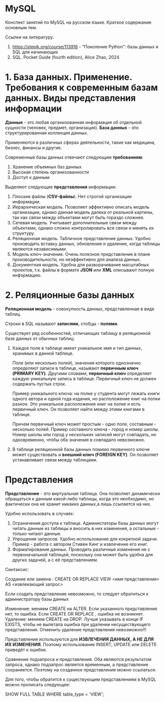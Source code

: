 # MySQL
Конспект занятий по MySQL на русском языке. Краткое содержание основным тем.

Ссылки на литературу.

1. https://stepik.org/course/113918 - "Поколение Python": базы данных и SQL для начинающих
2. SQL. Pocket Guide (fourth edition), Alice Zhao, 2024

# 1. База данных. Применение. Требования к современным базам данных. Виды представления информации

**Данные** - это любая организованная информация об отдельной сущности (человек, предмет, организация).
**База данных** - это структурированная коллекция данных.

Применяются в различных сферах деятельности, такие как медицина, бизнес, финансы и другие.

Современные базы данных отвечают следующим **требованиям**:

1. Хранение объемных баз данных
2. Высокая степень организованности
3. Доступ к данным

Выделяют следующие **представления** информации:

1. Плоские файлы (**CSV-файлы**). Нет строгой организации информации.
2. Иерархическая модель. Позволяет эффективно описать модель организации, однако данная модель далека от реальной картины, так как связи между объектами могут быть гораздо сложнее.
3. Сетевая модель. Учитывает дополнительные связи между объектами, однако сложно контролировать все связи и менять их структуру.
4. Реляционная модель. Табличное представление данных. Удобно производить вставку данных, обновление и удаление, когда таблицы являются независимыми.
5. Модель ключ-значение. Очень полезное представление в плане производительности, но неэффективно для анализа данных.
6. Документная модель. Удобна для разворачивание масштабных проектов, т.к. файлы в формате **JSON** или **XML** описывают полную информацию.

# 2. Реляционные базы данных

**Реляционная модель** - совокупность данных, представленная в виде таблиц.

Строки в SQL называют **записями**, стобцы - **полями**. 

Существует ряд особенностей, отличающих таблицу в реляционной базе данных от обычных таблиц:

1. Каждое поле в таблице имеет уникальное имя и тип данных, хранимых в данной таблице.

   Поле (или несколько полей), значения которого однозначно определяют записи в таблице, называют **первичным ключ (PRIMARY KEY)**. Другими словами, **первичный ключ** определяет каждую уникальную запись в таблице.
   Первичный ключ не должен содержать пустых строк.

   Пример уникального ключа: на полке у студента могут лежать книги одного автора и одной года издания, но расположение книг на полки разное. Это уникальное расположение книг на полке и есть первичный ключ. Он позволяет найти между этими книгами в таблице.
   
   Причем первичный ключ может простым - одно поле, составным - несколько полей. Пример составного ключа - город и номер школы. Номер школы или город у нескольких записей могут совпадать, но одновременно, чтобы оба значения в совпадало невозможно.

2. В таблице реляционной базы данных помимо первичного ключе может существовать и **внешний ключ (FOREIGN KEY)**. Он позволяет устанавливает связи между таблицами.



# Представления

**Представление** - это виртуальная таблица. Она позволяет динамически обращаться к данным какой-либо таблицы, когда это необходимо, но фактически она не хранит никаких данных,а лишь ссылается на них.

Удобно использовать в случаях:

1. Ограничения доступа к таблице. Администаторы базы данных могут читать данные из таблицы и вносить в них изменения, а остальные - только читают данные.
2. Упрощения запросов. Удобно использование для кокретной задачи. Пример - работа с автором Стивен Кинг и извлечение его книг.
3. Форматирование данных. Проводить различные изменения не с первоначальной таблицей, поскольку она может быть удобна для других задачей, а с её представлением.

Синтаксис:

Создание или замена :
CREATE OR REPLACE VIEW <имя представления> AS 
<извлекающий запрос>

Если создать представление невозможно, то следует обратиться к администратору базы данных

Изменение: меняем CREATE на ALTER. Если указанного представления нет, то ошибка. Если CREATE OR REPLACE , ошибка не возникнет.
Удаление: меняем CREATE на DROP. Лучше указывать в конце IF EXISTS, чтобы не вылетала ошибка при удалении несуществующего представления.
Отменить удаление представления невозможно!!!

Представления используются для **ИЗВЛЕЧЕНИЯ ДАННЫХ, А НЕ ДЛЯ ИХ ИЗМЕНЕНИЯ**. Поэтому использование INSERT, UPDATE или DELETE приведёт к ошибке.

Сравнение подзапроса и представления. Оба являются результатом запроса, однако подзапрос является временным, а представление сохраняется. Поэтому на созданное представление можно ссылаться.

Для того, чтобы обратится к существующим представлениям в MySQL можно прописать следующее:

SHOW FULL TABLE
WHERE table_type = 'VIEW';







   




   
